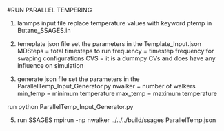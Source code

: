 #RUN PARALLEL TEMPERING
1) lammps input file
replace temperature values with keyword ptemp in Butane_SSAGES.in

2) temeplate json file
set the parameters in the Template_Input.json
MDSteps = total timesteps to run
frequency = timestep frequency for swaping configurations
CVS = it is a dummpy CVs and does have any influence on simulation

3) generate json file
set the parameters in the ParallelTemp_Input_Generator.py
nwalker = number of walkers
min_temp = minimum temperature
max_temp = maximum temperature

run
python ParallelTemp_Input_Generator.py

5) run SSAGES
mpirun -np nwalker ../../../build/ssages ParallelTemp.json

